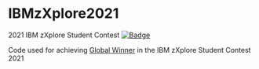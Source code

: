 # IBMzXplore2021
2021 IBM zXplore Student Contest
[![Badge](https://images.credly.com/size/340x340/images/1699a42d-f491-4127-89bb-b75232cce3e0/IBM_Z_Student_Contest_October_2021_-_Top_Finalist.png)](https://www.credly.com/earner/earned/badge/dd86af82-c15f-479f-bea1-6a15b77bbd50)


Code used for achieving [Global Winner](https://www.hackerearth.com/challenges/hackathon/ibm-z-student-contest-powered-by-ibm-z-xplore/)  in the IBM zXplore Student Contest 2021
